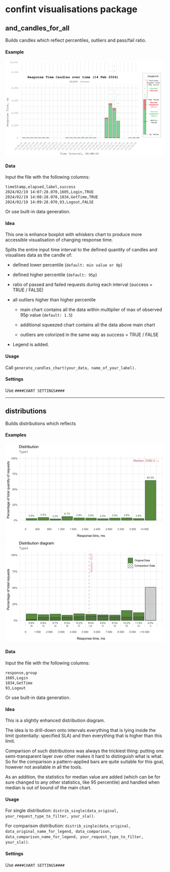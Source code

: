 # confint visualisations package

## and_candles_for_all

Builds candles which reflect percentiles, outliers and pass/fail ratio.

#### Example

![](images/clipboard-3874127004.png)

#### Data

Input the file with the following columns:

```         
timeStamp,elapsed,label,success
2024/02/19 14:07:28.070,1605,Login,TRUE
2024/02/19 14:08:28.070,1034,GetTime,TRUE
2024/02/19 14:09:28.070,93,Logout,FALSE
```

Or use built-in data generation.

#### Idea

This one is enhance boxplot with whiskers chart to produce more accessible visualisation of changing response time.

Splits the entire input time interval to the defined quantity of candles and visualises data as the candle of:

-   defined lower percentile (`default: min value or 0p`)

-   defined higher percentile (`default: 95p`)

-   ratio of passed and failed requests during each interval (success = TRUE / FALSE)

-   all outliers higher than higher percentile

    -   main chart contains all the data within multiplier of max of observed 95p value (`default: 1.5`)

    -   additional squeezed chart contains all the data above main chart

    -   outliers are colorized in the same way as success = TRUE / FALSE

-   Legend is added.

#### Usage

Call `generate_candles_chart(your_data, name_of_your_label)`.

#### Settings

Use `####CHART SETTINGS####`

------------------------------------------------------------------------

## distributions

Builds distributions which reflects

#### Examples

![](images/distrib_single.png) ![](images/distrib_compar.png)

#### Data

Input the file with the following columns:

```         
response,group
1605,Login
1034,GetTime
93,Logout
```

Or use built-in data generation.

#### Idea

This is a slightly enhanced distribution diagram.

The idea is to drill-down onto intervals everything that is lying inside the limit (potentially: specified SLA) and then everything that is higher than this limit.

Comparison of such distributions was always the trickiest thing: putting one semi-transparent layer over other makes it hard to distinguish what is what. So for the comparison a pattern-applied bars are quite suitable for this goal, however not available in all the tools.

As an addition, the statistics for median value are added (which can be for sure changed to any other statistics, like 95 percentile) and handled when median is out of bound of the main chart.

#### Usage

For single distribution: `distrib_single(data_original, your_request_type_to_filter, your_sla))`.

For comparison distribution: `distrib_single(data_original, data_original_name_for_legend, data_comparison, data_comparison_name_for_legend, your_request_type_to_filter, your_sla))`.

#### Settings

Use `####CHART SETTINGS####`
